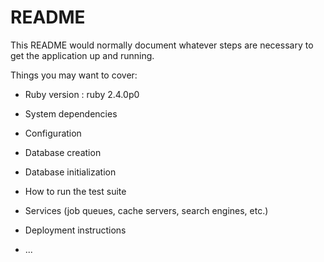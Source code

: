 # README

This README would normally document whatever steps are necessary to get the
application up and running.

Things you may want to cover:

* Ruby version : ruby 2.4.0p0

* System dependencies

* Configuration

* Database creation

* Database initialization

* How to run the test suite

* Services (job queues, cache servers, search engines, etc.)

* Deployment instructions

* ...
